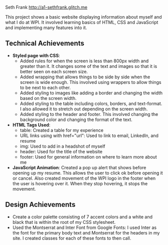 Seth Frank
http://a1-sethfrank.glitch.me

This project shows a basic website displaying information about myself and what I do at WPI. It involved learning basics of HTML, CSS and JavaScript and implementing many features into it.

## Technical Achievements
- **Styled page with CSS**: 
  - Added rules for when the screen is less than 800px width and greater than it. It changes some of the text and images so that it is better seen on each screen size.
  - Added wrapping that allows things to be side by side when the screen is wide enough. This involved using wrappers to allow things to be next to each other. 
  - Added styling to images like adding a border and changing the width based on the screen width.
  - Added styling to the table including colors, borders, and text-format. I also allowed it to stretch out depending on the screen width.
  - Added styling to the header and footer. This involved changing the background color and changing the format of the text.
- **HTML Tags Used**:
  - table: Created a table for my experience
  - URL links using <a> with href="url": Used to link to email, LinkedIn, and resume
  - img: Used to add in a headshot of myself
  - header: Used for the title of the website
  - footer: Used for general information on where to learn more about me
- **JavaScript Animation**: Created a pop up alert that shows before opening up my resume. This allows the user to click ok before opening it or cancel. Also created movement of the WPI logo in the footer when the user is hovering over it. When they stop hovering, it stops the movement.


## Design Achievements
- Create a color palette consisting of 7 accent colors and a white and black that is within the root of my CSS stylesheet.
- Used the Montserrat and Inter Font from Google Fonts: I used Inter as the font for the primary body text and Montserrat for the headers in my site. I created classes for each of these fonts to then call.